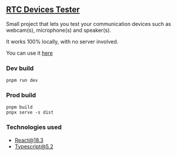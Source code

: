 ## [RTC Devices Tester](https://rtc-devices-tester.vercel.app/)

Small project that lets you test your communication devices such as webcam(s), microphone(s) and speaker(s).

It works 100% locally, with no server involved.

You can use it [here](https://rtc-devices-tester.vercel.app/)

### Dev build

```shell
pnpm run dev
```

### Prod build

```shell
pnpm build
pnpx serve -s dist
```

### Technologies used

- React@18.3
- Typescript@5.2
